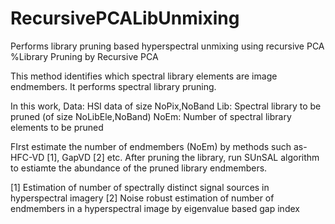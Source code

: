 # RecursivePCALibUnmixing
Performs library pruning based hyperspectral unmixing using recursive PCA
%Library Pruning by Recursive PCA

This method identifies which spectral library elements are image endmembers. It performs spectral library pruning.

In this work, 
Data: HSI data of size NoPix,NoBand
Lib: Spectral library to be pruned (of size NoLibEle,NoBand)
NoEm: Number of spectral library elements to be pruned

FIrst estimate the number of endmembers (NoEm) by methods such as- HFC-VD [1], GapVD [2] etc. After pruning the library, run SUnSAL algorithm to estiamte the abundance of the pruned library endmembers.

[1] Estimation of number of spectrally distinct signal sources in hyperspectral imagery
[2] Noise robust estimation of number of endmembers in a hyperspectral image by eigenvalue based gap index
